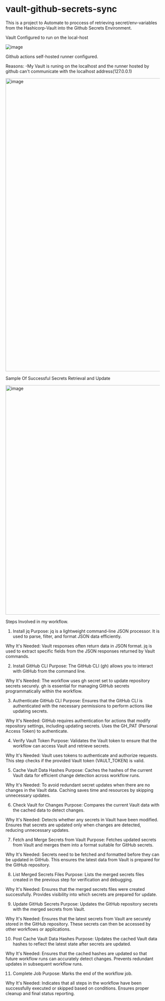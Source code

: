 # vault-github-secrets-sync

This is a project to Automate to proccess of retrieving secret/env-variables from the Hashicorp-Vault into the Github Secrets Environment.


Vault Configured to run on the local-host

![image](https://github.com/user-attachments/assets/ced136cb-5e5c-47e9-8f15-b62dfaf1ed7f)



Github actions self-hosted runner configured.

Reasons:
-My Vault is runing on the localhost and the runner hosted by github can't communicate with the localhost address(127.0.0.1)

<img width="953" alt="image" src="https://github.com/user-attachments/assets/cdb3ea72-dd7b-45af-88e1-30c2af2dc87f">



Sample Of Successful Secrets Retrieval and Update

<img width="746" alt="image" src="https://github.com/user-attachments/assets/9d4f1ac2-bd46-4a4e-8faa-f53ac8a6363a">



Steps Involved in my workflow.

1. Install jq
Purpose: jq is a lightweight command-line JSON processor. It is used to parse, filter, and format JSON data efficiently.

Why It's Needed:
Vault responses often return data in JSON format.
jq is used to extract specific fields from the JSON responses returned by Vault commands.

2. Install GitHub CLI
Purpose: The GitHub CLI (gh) allows you to interact with GitHub from the command line.

Why It's Needed:
The workflow uses gh secret set to update repository secrets securely.
gh is essential for managing GitHub secrets programmatically within the workflow.

3. Authenticate GitHub CLI
Purpose: Ensures that the GitHub CLI is authenticated with the necessary permissions to perform actions like updating secrets.

Why It's Needed:
GitHub requires authentication for actions that modify repository settings, including updating secrets.
Uses the GH_PAT (Personal Access Token) to authenticate.

4. Verify Vault Token
Purpose: Validates the Vault token to ensure that the workflow can access Vault and retrieve secrets.

Why It's Needed:
Vault uses tokens to authenticate and authorize requests.
This step checks if the provided Vault token (VAULT_TOKEN) is valid.

5. Cache Vault Data Hashes
Purpose: Caches the hashes of the current Vault data for efficient change detection across workflow runs.

Why It's Needed:
To avoid redundant secret updates when there are no changes in the Vault data.
Caching saves time and resources by skipping unnecessary updates.

6. Check Vault for Changes
Purpose: Compares the current Vault data with the cached data to detect changes.

Why It's Needed:
Detects whether any secrets in Vault have been modified.
Ensures that secrets are updated only when changes are detected, reducing unnecessary updates.

7. Fetch and Merge Secrets from Vault
Purpose: Fetches updated secrets from Vault and merges them into a format suitable for GitHub secrets.

Why It's Needed:
Secrets need to be fetched and formatted before they can be updated in GitHub.
This ensures the latest data from Vault is prepared for the GitHub repository.

8. List Merged Secrets Files
Purpose: Lists the merged secrets files created in the previous step for verification and debugging.

Why It's Needed:
Ensures that the merged secrets files were created successfully.
Provides visibility into which secrets are prepared for update.

9. Update GitHub Secrets
Purpose: Updates the GitHub repository secrets with the merged secrets from Vault.

Why It's Needed:
Ensures that the latest secrets from Vault are securely stored in the GitHub repository.
These secrets can then be accessed by other workflows or applications.

10. Post Cache Vault Data Hashes
Purpose: Updates the cached Vault data hashes to reflect the latest state after secrets are updated.

Why It's Needed:
Ensures that the cached hashes are updated so that future workflow runs can accurately detect changes.
Prevents redundant updates in subsequent workflow runs.

11. Complete Job
Purpose: Marks the end of the workflow job.

Why It's Needed:
Indicates that all steps in the workflow have been successfully executed or skipped based on conditions.
Ensures proper cleanup and final status reporting.
